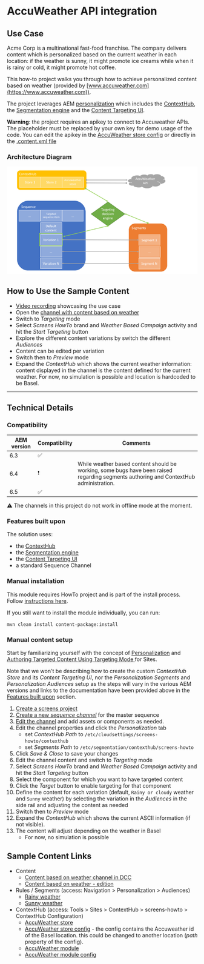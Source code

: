 AccuWeather API integration
================================

Use Case
--------
Acme Corp is a multinational fast-food franchise. The company delivers content which is personalized based on the current weather in each location: if the weather is sunny, it might promote ice creams while when it is rainy or cold, it might promote hot coffee.

This how-to project walks you through how to achieve personalized content based on weather (provided by [www.accuweather.com](https://www.accuweather.com)).

The project leverages AEM [personalization](https://helpx.adobe.com/experience-manager/6-4/sites/administering/using/personalization.html) which includes the [ContextHub](https://helpx.adobe.com/experience-manager/6-4/sites/administering/using/contexthub-config.html), the [Segmentation engine](https://helpx.adobe.com/experience-manager/6-4/sites/administering/using/segmentation.html) and the [Content Targeting UI](https://helpx.adobe.com/experience-manager/6-4/sites/authoring/using/content-targeting-touch.html).

**Warning**: the project requires an apikey to connect to Accuweather APIs. The placeholder must be replaced by your own key for demo usage of the code. You can edit the apikey in the [AccuWeather store config](http://localhost:4502/etc/cloudsettings/screens-howto/contexthub/accuweather.edit.html) or directly in the [.content.xml file](src/main/content/jcr_root/etc/cloudsettings/screens-howto/contexthub/accuweather/.content.xml#L9)

### Architecture Diagram

![AccuWeather AI integration Architecture Diagram](diagram.png)

How to Use the Sample Content
-----------------------------

- [Video recording](https://adobe.ly/2Jy9MZJ) showcasing the use case
- Open the [channel with content based on weather](http://localhost:4502/editor.html/content/screens/screens-howto/channels/data-trigger-accuweather/channel.edit.html)
- Switch to _Targeting_ mode
- Select _Screens HowTo_ brand and _Weather Based Campaign_ activity and hit the _Start Targeting_ button
- Explore the different content variations by switch the different _Audiences_
- Content can be edited per variation
- Switch then to _Preview_ mode
- Expand the _ContextHub_ which shows the current weather information: content displayed in the channel is the content defined for the current weather. For now, no simulation is possible and location is hardcoded to be Basel.

---

Technical Details
-----------------

### Compatibility

AEM version|Compatibility     |Comments
-----------|------------------|--------
6.3        |:white_check_mark:|
6.4        |:heavy_exclamation_mark:|While weather based content should be working, some bugs have been raised regarding segments authoring and ContextHub administration.
6.5        |:white_check_mark:|

:warning: The channels in this project do not work in offline mode at the moment.

### Features built upon

The solution uses:
- the [ContextHub](https://helpx.adobe.com/experience-manager/6-4/sites/developing/using/contexthub.html)
- the [Segmentation engine](https://helpx.adobe.com/experience-manager/6-4/sites/administering/using/segmentation.html)
- the [Content Targeting UI](https://helpx.adobe.com/experience-manager/6-4/sites/authoring/using/ch-previewing.html#UIModuleFeatures)
- a standard Sequence Channel

### Manual installation

This module requires HowTo project and is part of the install process. Follow [instructions here](../../README.md).

If you still want to install the module individually, you can run:

```
mvn clean install content-package:install
```

### Manual content setup

Start by familiarizing yourself with the concept of [Personalization](https://helpx.adobe.com/experience-manager/6-4/sites/administering/user-guide.html?topic=/experience-manager/6-4/sites/administering/morehelp/personalization.ug.js) and [Authoring Targeted Content Using Targeting Mode
](https://helpx.adobe.com/experience-manager/6-4/sites/authoring/using/content-targeting-touch.html) for Sites.

Note that we won't be describing how to create the custom _ContextHub Store_ and its _Content Targeting UI_, nor the _Personalization Segments_ and _Personalization Audiences_ setup as the steps will vary in the various AEM versions and links to the documentation have been provided above in the [Features built upon](#features-built-upon) section.

1. [Create a screens project](https://helpx.adobe.com/experience-manager/6-4/sites/authoring/using/creating-a-screens-project.html)
0. [Create a new _sequence channel_](https://helpx.adobe.com/experience-manager/6-4/sites/authoring/using/managing-channels.html#CreatingaNewChannel) for the master sequence
0. [Edit the channel](https://helpx.adobe.com/experience-manager/6-4/sites/authoring/using/managing-channels.html#WorkingwithChannels) and add assets or components as needed.
0. Edit the channel properties and click the _Personalization_ tab
    - set _ContextHub Path_ to `/etc/cloudsettings/screens-howto/contexthub`
    - set _Segments Path_ to `/etc/segmentation/contexthub/screens-howto`
0. Click _Save & Close_ to save your changes
0. Edit the channel content and switch to _Targeting_ mode
0. Select _Screens HowTo_ brand and _Weather Based Campaign_ activity and hit the _Start Targeting_ button
0. Select the component for which you want to have targeted content
0. Click the _Target_ button to enable targeting for that component
0. Define the content for each variation (default, `Rainy or cloudy` weather and `Sunny` weather) by selecting the variation in the _Audiences_ in the side rail and adjusting the content as needed
0. Switch then to _Preview_ mode
0. Expand the _ContextHub_ which shows the current ASCII information (if not visible).
0. The content will adjust depending on the weather in Basel
    - For now, no simulation is possible

Sample Content Links
--------------------

+ Content
    + [Content based on weather channel in DCC](http://localhost:4502/screens.html/content/screens/screens-howto/channels/data-trigger-accuweather)
    + [Content based on weather - edition](http://localhost:4502/editor.html/content/screens/screens-howto/channels/data-trigger-accuweather/channel.edit.html)
+ Rules / Segments (access: Navigation > Personalization > Audiences)
    + [Rainy weather](http://localhost:4502/editor.html/etc/segmentation/contexthub/screens-howto/screens-howto-rainy.html)
    + [Sunny weather](http://localhost:4502/editor.html/etc/segmentation/contexthub/screens-howto/screens-howto-sunny.html)
+ ContextHub (access: Tools > Sites > ContextHub > screens-howto > ContextHub Configuration)
    + [AccuWeather store](http://localhost:4502/etc/cloudsettings/screens-howto/contexthub.html)
    + [AccuWeather store config](http://localhost:4502/etc/cloudsettings/screens-howto/contexthub/accuweather.edit.html) - the config contains the Accuweather id of the Basel location. this could be changed to another location (_path_ property of the config).
    + [AccuWeather module](http://localhost:4502/etc/cloudsettings/screens-howto/contexthub/ui.html)
    + [AccuWeather module config](http://localhost:4502/etc/cloudsettings/screens-howto/contexthub/ui/accuweather.edit.html)
